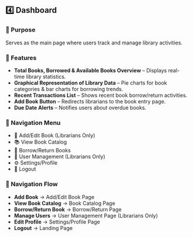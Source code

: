 ## 4️⃣ Dashboard  

### 🔹 Purpose  
Serves as the main page where users track and manage library activities.  

### 🔹 Features  

- **Total Books, Borrowed & Available Books Overview** – Displays real-time library statistics.  
- **Graphical Representation of Library Data** – Pie charts for book categories & bar charts for borrowing trends.  
- **Recent Transactions List** – Shows recent book borrow/return activities.  
- **Add Book Button** – Redirects librarians to the book entry page.  
- **Due Date Alerts** – Notifies users about overdue books.  

### 🔹 Navigation Menu  
- 📖 Add/Edit Book (Librarians Only)  
- 📚 View Book Catalog  
- 🔄 Borrow/Return Books  
- 👥 User Management (Librarians Only)  
- ⚙️ Settings/Profile  
- 🚪 Logout  

### 🔹 Navigation Flow  

- **Add Book** → Add/Edit Book Page  
- **View Book Catalog** → Book Catalog Page  
- **Borrow/Return Book** → Borrow/Return Page  
- **Manage Users** → User Management Page (Librarians Only)  
- **Edit Profile** → Settings/Profile Page  
- **Logout** → Landing Page  
